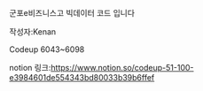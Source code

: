 군포e비즈니스고 빅데이터 코드 입니다 


작성자:Kenan 

Codeup 6043~6098

notion 링크:https://www.notion.so/codeup-51-100-e3984601de554343bd80033b39b6ffef
